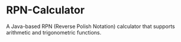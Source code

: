 # RPN-Calculator
A Java-based RPN (Reverse Polish Notation) calculator that supports arithmetic and trigonometric functions.
